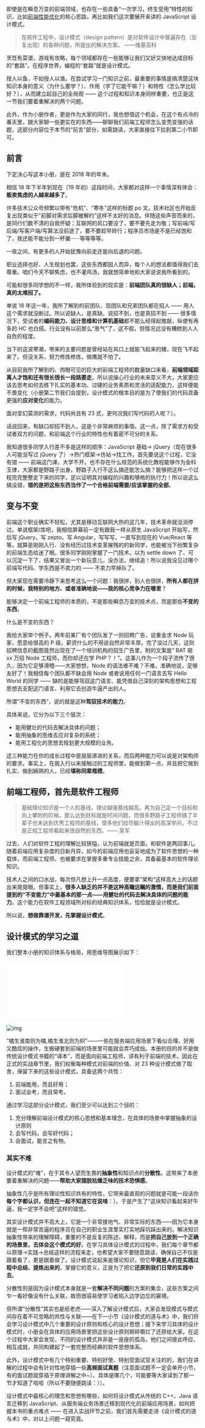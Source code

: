 即使是在瞬息万变的前端领域，也存在一些具备“一次学习，终生受用”特性的知识，比如[前端性能优化](https://juejin.im/book/5b936540f265da0a9624b04b/section/5b936540f265da0aec223b5d#heading-4)的核心思路，再比如我们这次要展开来讲的 JavaScript 设计模式。

> 在软件工程中，设计模式（design pattern）是对软件设计中普遍存在（反复出现）的各种问题，所提出的解决方案。 ——维基百科

烹饪有菜谱，游戏有攻略，每个领域都存在一些能够让我们又好又快地达成目标的“套路”。在程序世界，编程的“套路”就是设计模式。

授人以鱼，不如授人以渔。在尝试学习一门知识之前，最重要的事情是搞清楚这块知识本身的意义（为什么要学？）、作用（学了它能干嘛？）和特性（怎么学比较好？），从而建立起自己的全局观 —— 这个过程和知识本身同样重要，也正是这一节我们要着重解决的两个问题。

此外，作为小册作者，更是作为大家的同行，我也想借这个机会，在这个有点冷的春天里，跟大家聊一些更实在的东西——聊聊我们前端工程师怎么变秃变强的话题，这部分内容位于本节的“前言”部分，如需跳读，大家直接往下拉到第二小节即可。

## 前言

下定决心写这本小册，是在 2018 年的年末。

相信 18 年下半年到现在（19 年初）这段时间，大家都对这样一个事情深有体会： **贩卖焦虑的人越来越多了**。

许多技术公众号频繁以带有“危机”、“寒冬”这样的标题 po 文，技术社区也开始反复出现类似于“前脚对需求后脚被解约”这样不太好的消息。伴随这些声音而来的，是同行们数不清的自我怀疑：互联网的风口要没了，要不要先走为敬；写前端/写后端/写客户端/写算法没前途了，要不要趁早转行；程序员市场是不是已经饱和了，我还能不能分到一杯羹······等等等等。

一夜之间，有更多的人开始犹豫向前走还是向后退的问题。

职业选择也好、人生规划也罢，这些东西都因人而异，每个人的想法都值得我们去尊重。咱们今天不聊焦虑，也不灌鸡汤，我就想简单地和大家说说我所看到的。

可能和很多同学想的不一样，我所体验到的现实是：**前端团队真的很缺人；前端，真的太难招了。**

单说 18 年这一年，我所了解到的前团队、现团队和兄弟团队都在招人 —— 用人这个需求就没断过。所以说缺人，是真缺。说招不到，也是真招不到 —— 很多情况下，受试者的**编码能力、设计思维和计算机基础**都不那么经得起推敲，纵使有再多的 HC 也白搭。行业没有以前那么“景气”了，这不假，但情况远没有糟糕到人人自危的程度。

当下的这波寒潮，带来的主要问题是曾经站在风口上就能飞起来的猪，现在飞不起来了。但没关系，努力修炼修炼，做鹰就不怕了。

从目前我所了解到的、肉眼可见的巨大的前端工程师的数量缺口来看，**前端领域距离人才饱和还有很长很长一段路要走**。所以说操心行业的未来意义不大，大家更应该去思考如何去练下扎实的基本功、过硬的业务素质和灵活的适配能力，这样便能不畏变化（小册第二节我们会提到，设计模式的根本目的是为了使我们的代码具备更强的**应对变化**的能力。

面对变幻莫测的需求，代码尚且有 23 式，更何况我们写代码的人呢？）。

话说回来，有缺口却招不到人，这是个非常麻烦的事情。这一点，除了需求方和受试者双方的问题，和前端这个行业的特性也有着密不可分的关系。

我知道很多同学入行差不多是这样的顺序：JavaScript 基础-> jQuery（现在很多人可能没写过 jQuery 了）->热门框架->仿站->找工作。首先要说这个过程，它没有错 —— 前端这门课，大学不开，也不存在什么规范的系统化教程能够作为金科玉律，大家都是野路子出身，野路子入行不这么搞还能怎么搞？能够把这样一个过程完完整整走下来的同学，足以证明其对编程的兴趣和够格的执行力！所以说这么搞没错，**错的是把这些东西当作了一个合格前端需要/应该掌握的全部**。

## 变与不变

前端这个职业确实不轻松，尤其是移动互联网大热的这几年，技术革命就没消停过。单说框架/库吧，我相信屏幕前一定有跟我一样从原生 JavaScript 开始写，然后写 jQuery，写 zepto，写 Angular，写写写，一直写到现在的 Vue/React 等等。就算是刚刚入行、没有经历过技术变革摧残的的新同学，也能被当下纷繁复杂的前端生态给迷了眼。很多同学刚刚掌握了一门技术，以为 settle down 了、可以沉淀一下了，结果又冒出一个新玩意儿，没办法，继续追！所以说我没见过哪个前端写代码、学东西是不卖力的 —— 不卖力早掉队了。

但大家现在需要冷静下来思考这么一个问题：我很拼，别人也很拼，**所有人都在拼的时候，我特别的地方、或者准确地说——我的核心竞争力在哪里**？

能够决定一个前端工程师的本质的，不是那些瞬息万变的技术点，而是那些**不变的东西**。

什么是不变的东西？

我给大家举个例子。两年前某厂有个团队发了一则招聘广告，说重金求 Node 玩家，愿意给很高的 P 级，薪资什么的不用说自然非常丰厚。完了没过几天，这则招聘信息的截图竟然出现在了一个培训机构的招生广告里，附的文案是“ BAT 砸 xx 万招 Node 工程师，而你却还在学 PHP？！”。这事儿作为一个段子流传了很久，因为它足够滑稽——大家想想，Node 的语法难不难？不难，准确地说，足够友好了！我相信每个团队都不缺会用 Node 或者说用任何一门语言去写 Hello World 的同学 —— 缺的是能够驾驭这门语言、能凭借自己深刻的架构思想和工程思想去支配这门语言、利用它去创造牛逼产出的人。

所谓“不变的东西”，说的就是这种**驾驭技术的能力**。

具体来说，它分为以下三个层次：

- 能用健壮的代码去解决具体的问题；
- 能用抽象的思维去应对复杂的系统；
- 能用工程化的思想去规划更大规模的业务。

这三种能力在你的成长过程中是层层递进的关系，而后两种能力可以说是对架构师的要求。事实上，在我入行以来接触过的工程师里，能做到第一点，并且把它做到扎实、做到娴熟的人，已经**堪称同辈楷模**。

## 前端工程师，首先是软件工程师

> 基础理论知识是一个人的基线，理论越强基线越高。再为自己定一个目标和向上攀附的阶梯，那么达到目标就是时间问题，而很多野路子工程师搞了半辈子也未达到优秀工程师的基线，很多他们绞尽脑汁得出的高深学问，不过是正规工程师看起来很自然的东西。—— 吴军

过去，人们对软件工程的理解比较狭隘，认为前端就是页面，和软件是两回事儿。随着前端应用复杂度的日新月异，如今的前端应用也妥妥地成为了软件思想的一种载体，而前端工程师，也被要求在掌握多重专业技能之余，具备最基本的软件理论知识。

技术人之间的口水战，每次但凡想上升一点高度，便要拿”架构“这样高大上的话题出来晃晃眼。但事实上，**很多人缺乏的并不是这种高瞻远瞩的激情，而是我们前面提到的“不变能力”中最基本的那一点——用健壮的代码去解决具体的问题的能力**。这个能力在软件工程领域所对标的经典知识体系，恰恰就是设计模式。

所以说，**想做靠谱开发，先掌握设计模式**。

## 设计模式的学习之道

我们整本小册的知识体系与格局，用思维导图展示如下：

![img](18%20前方的路.pdf)

![img](https://p1-jj.byteimg.com/tos-cn-i-t2oaga2asx/gold-user-assets/2019/5/13/16ab0c39cfa5125d~tplv-t2oaga2asx-zoom-in-crop-mark:3024:0:0:0.awebp)

“橘生淮南则为橘,橘生淮北则为枳”——一些在服务端应用场景下看似合理、好用又酷炫的操作，生搬硬套到前端的场景里可能就会弄巧成拙。本册的目的并不是做传统设计模式书籍的“译本”，而是面向前端工程师，讲有利于前端的技术。因此在正式的实战章节里，我们权衡每种模式对前端的价值、对 23 种设计模式做了取舍，保留下来的这些设计模式，具备这两个共性：

1. 前端能用，而且好用；
2. 面试会考，而且常考。

通过学习这部分设计模式，我们至少可以达到三个目的：

1. 充分理解前端设计模式的核心思想和基本理念，在具体的场景中掌握抽象的设计原则
2. 会写代码，会写好代码；
3. 会面试，能言之有物。

### 其实不难

设计模式的“难”，在于其令人望而生畏的**抽象性**和知识点的**分散性**。这带来了本册要着重解决的问题——**帮助大家摆脱枯燥乏味的技术恐惧感**。

抽象性几乎是所有理论性知识共有的特性，它带来最直观的问题就是可能一段话你**每个字都认识，但连在一起不知道它在说啥**：）。于是产生了“这块知识看起来好牛逼，我一定学不会吧”这样的错觉。

其实设计模式并不高大上，它是一个非常接地气、非常实际的东西——因为它本身就是一帮非常苦逼的程序员在自己的职业生涯里实打实地踩坑踩出来的。解决知识抽象性带来的理解障碍，重要的不是反复的陈述、解释，而是**把自己放到一个正确的场景里，去体会这个模式的好**。在学习具体设计模式的过程中，我们每个章节都以原理->实践->总结这样的流程来走，也希望大家不要随意跳读，确保自己不仅是跟着看了，更是跟着做了。设计模式说起来是理论知识，但它**毕竟是人们在实践过程中总结、提炼出来的**，掌握它的意义，正是为了把它**还原到我们日常的实践中去**。

分散性则是因为设计模式本身就是一套**解决不同问题**的方案的集合，这些方案之间乍一看好像没有什么关联，故而很容易使学习者陷入边学边忘的窘境。

但所谓“分散性”其实也是纸老虎——深入了解设计模式后，大家会发现模式与模式间存在着不可忽略的共性与关联——在下一小节《设计模式的道与术》中，我们将会学习设计模式中几个重要的设计原则和核心的设计思想；接下来学习具体的设计模式时，小册会在具体的应用场景里把这些设计原则掰碎嚼烂了还原给大家。在这个过程中大家会发现，不同的设计模式并非是一座座的孤岛，他们之间彼此呼应、相互成就，共同构建起了一套完整而经典的软件思想体系。

此外，设计模式中有几个特别重要、特别好使、特别受面试官关注的的，我们在讲解的过程中会有针对性地穿插一些**高频面试真题**（注意面试题不一定会单开小节，有的面试题就穿插于原理讲解之中~）。具体是哪几个，可能要等大家读到了那一节才知道了哈哈（所以不要随便跳读：））。

设计模式中最核心的理念和思想有哪些，如何将设计模式从传统的 C++、Java 语言迁移到 JavaScript、从服务端业务场景迁移到现代化的前端应用场景，如何把握本书的重点难点 —— 在进入实战环节之前，我们首先需要走进《设计模式的道与术》中，对以上问题一窥究竟。
